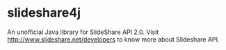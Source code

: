 # slideshare4j
An unofficial Java library for SlideShare API 2.0. Visit http://www.slideshare.net/developers to know more about Slideshare API.
